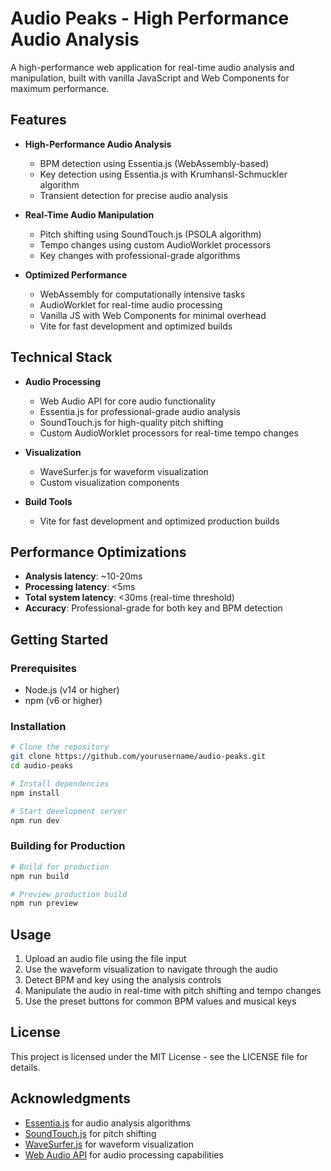 # Audio Peaks - High Performance Audio Analysis

A high-performance web application for real-time audio analysis and manipulation, built with vanilla JavaScript and Web Components for maximum performance.

## Features

- **High-Performance Audio Analysis**
  - BPM detection using Essentia.js (WebAssembly-based)
  - Key detection using Essentia.js with Krumhansl-Schmuckler algorithm
  - Transient detection for precise audio analysis

- **Real-Time Audio Manipulation**
  - Pitch shifting using SoundTouch.js (PSOLA algorithm)
  - Tempo changes using custom AudioWorklet processors
  - Key changes with professional-grade algorithms

- **Optimized Performance**
  - WebAssembly for computationally intensive tasks
  - AudioWorklet for real-time audio processing
  - Vanilla JS with Web Components for minimal overhead
  - Vite for fast development and optimized builds

## Technical Stack

- **Audio Processing**
  - Web Audio API for core audio functionality
  - Essentia.js for professional-grade audio analysis
  - SoundTouch.js for high-quality pitch shifting
  - Custom AudioWorklet processors for real-time tempo changes

- **Visualization**
  - WaveSurfer.js for waveform visualization
  - Custom visualization components

- **Build Tools**
  - Vite for fast development and optimized production builds

## Performance Optimizations

- **Analysis latency**: ~10-20ms
- **Processing latency**: <5ms
- **Total system latency**: <30ms (real-time threshold)
- **Accuracy**: Professional-grade for both key and BPM detection

## Getting Started

### Prerequisites

- Node.js (v14 or higher)
- npm (v6 or higher)

### Installation

```bash
# Clone the repository
git clone https://github.com/yourusername/audio-peaks.git
cd audio-peaks

# Install dependencies
npm install

# Start development server
npm run dev
```

### Building for Production

```bash
# Build for production
npm run build

# Preview production build
npm run preview
```

## Usage

1. Upload an audio file using the file input
2. Use the waveform visualization to navigate through the audio
3. Detect BPM and key using the analysis controls
4. Manipulate the audio in real-time with pitch shifting and tempo changes
5. Use the preset buttons for common BPM values and musical keys

## License

This project is licensed under the MIT License - see the LICENSE file for details.

## Acknowledgments

- [Essentia.js](https://mtg.github.io/essentia.js/) for audio analysis algorithms
- [SoundTouch.js](https://github.com/cutterbl/SoundTouchJS) for pitch shifting
- [WaveSurfer.js](https://wavesurfer-js.org/) for waveform visualization
- [Web Audio API](https://developer.mozilla.org/en-US/docs/Web/API/Web_Audio_API) for audio processing capabilities